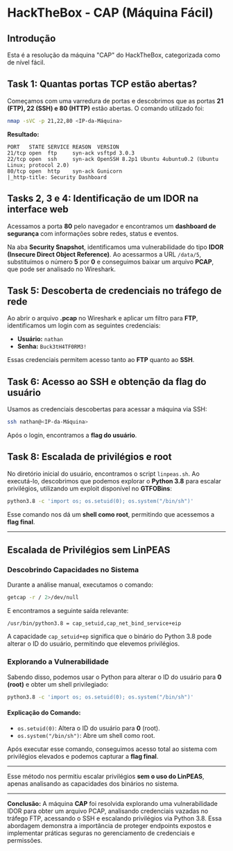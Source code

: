 # HackTheBox - CAP (Máquina Fácil)

## Introdução
Esta é a resolução da máquina "CAP" do HackTheBox, categorizada como de nível fácil.

## Task 1: Quantas portas TCP estão abertas?
Começamos com uma varredura de portas e descobrimos que as portas **21 (FTP), 22 (SSH) e 80 (HTTP)** estão abertas. O comando utilizado foi:

```bash
nmap -sVC -p 21,22,80 <IP-da-Máquina>
```

**Resultado:**
```
PORT   STATE SERVICE REASON  VERSION
21/tcp open  ftp     syn-ack vsftpd 3.0.3
22/tcp open  ssh     syn-ack OpenSSH 8.2p1 Ubuntu 4ubuntu0.2 (Ubuntu Linux; protocol 2.0)
80/tcp open  http    syn-ack Gunicorn
|_http-title: Security Dashboard
```

## Tasks 2, 3 e 4: Identificação de um IDOR na interface web
Acessamos a porta **80** pelo navegador e encontramos um **dashboard de segurança** com informações sobre redes, status e eventos.

Na aba **Security Snapshot**, identificamos uma vulnerabilidade do tipo **IDOR (Insecure Direct Object Reference)**. Ao acessarmos a URL `/data/5`, substituímos o número **5** por **0** e conseguimos baixar um arquivo **PCAP**, que pode ser analisado no Wireshark.

## Task 5: Descoberta de credenciais no tráfego de rede
Ao abrir o arquivo **.pcap** no Wireshark e aplicar um filtro para **FTP**, identificamos um login com as seguintes credenciais:

- **Usuário:** `nathan`
- **Senha:** `Buck3tH4TF0RM3!`

Essas credenciais permitem acesso tanto ao **FTP** quanto ao **SSH**.

## Task 6: Acesso ao SSH e obtenção da flag do usuário
Usamos as credenciais descobertas para acessar a máquina via SSH:

```bash
ssh nathan@<IP-da-Máquina>
```

Após o login, encontramos a **flag do usuário**.

## Task 8: Escalada de privilégios e root
No diretório inicial do usuário, encontramos o script `linpeas.sh`. Ao executá-lo, descobrimos que podemos explorar o **Python 3.8** para escalar privilégios, utilizando um exploit disponível no **GTFOBins**:

```bash
python3.8 -c 'import os; os.setuid(0); os.system("/bin/sh")'
```

Esse comando nos dá um **shell como root**, permitindo que acessemos a **flag final**.

---
## Escalada de Privilégios sem LinPEAS

### Descobrindo Capacidades no Sistema
Durante a análise manual, executamos o comando:

```bash
getcap -r / 2>/dev/null
```

E encontramos a seguinte saída relevante:

```
/usr/bin/python3.8 = cap_setuid,cap_net_bind_service+eip
```

A capacidade `cap_setuid+ep` significa que o binário do Python 3.8 pode alterar o ID do usuário, permitindo que elevemos privilégios.

### Explorando a Vulnerabilidade
Sabendo disso, podemos usar o Python para alterar o ID do usuário para **0 (root)** e obter um shell privilegiado:

```bash
python3.8 -c 'import os; os.setuid(0); os.system("/bin/sh")'
```

#### Explicação do Comando:
- `os.setuid(0)`: Altera o ID do usuário para **0** (root).
- `os.system("/bin/sh")`: Abre um shell como root.

Após executar esse comando, conseguimos acesso total ao sistema com privilégios elevados e podemos capturar a **flag final**.

---

Esse método nos permitiu escalar privilégios **sem o uso do LinPEAS**, apenas analisando as capacidades dos binários no sistema.


---


**Conclusão:**
A máquina **CAP** foi resolvida explorando uma vulnerabilidade IDOR para obter um arquivo PCAP, analisando credenciais vazadas no tráfego FTP, acessando o SSH e escalando privilégios via Python 3.8. Essa abordagem demonstra a importância de proteger endpoints expostos e implementar práticas seguras no gerenciamento de credenciais e permissões.
